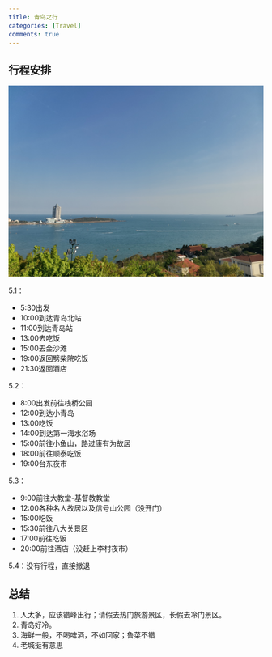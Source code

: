 ```yaml
---
title: 青岛之行
categories: [Travel]
comments: true
---
```


## 行程安排

![青岛](/assets/img/QingDao/pic.jpg "青岛小鱼山")

5.1：
 + 5:30出发
 + 10:00到达青岛北站
 + 11:00到达青岛站
 + 13:00去吃饭
 + 15:00去金沙滩
 + 19:00返回劈柴院吃饭
 + 21:30返回酒店

 5.2：
 + 8:00出发前往栈桥公园
 + 12:00到达小青岛
 + 13:00吃饭
 + 14:00到达第一海水浴场
 + 15:00前往小鱼山，路过康有为故居
 + 18:00前往顺泰吃饭
 + 19:00台东夜市

 5.3：
 + 9:00前往大教堂-基督教教堂
 + 12:00各种名人故居以及信号山公园（没开门）
 + 15:00吃饭
 + 15:30前往八大关景区
 + 17:00前往吃饭
 + 20:00前往酒店（没赶上李村夜市）

 5.4：没有行程，直接撤退

## 总结

 1. 人太多，应该错峰出行；请假去热门旅游景区，长假去冷门景区。
 2. 青岛好冷。
 3. 海鲜一般，不喝啤酒，不如回家；鲁菜不错
 4. 老城挺有意思